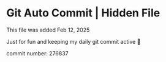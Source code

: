 # Git Auto Commit | Hidden File

This file was added Feb 12, 2025

Just for fun and keeping my daily git commit active 🤪

commit number: 276837
